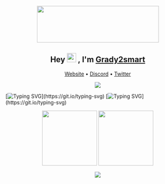 <p align="center">
  <img src="https://techdech.github.io/img/appban.png" width="333" height="100">
</p>	
   
<h2 align="center">Hey <img src="https://media.giphy.com/media/hvRJCLFzcasrR4ia7z/giphy.gif" width="25px"> , I'm <a href="https://github.com/techdech">Grady2smart</a></h2>
<p align="center">
  <a href="https://techdech.github.io/">Website</a> •
  <a href="s">Discord</a> •
  <a href="https://twitter.com/grady2smart">Twitter</a>
</p>

<p align="center">
    <img src="https://readme-typing-svg.herokuapp.com?color=%23FFFFFF&width=250&lines=I+am+a+web+developer;jailbreak+enthusiast;and+student!" />
</p>

[![Typing SVG](https://readme-typing-svg.herokuapp.com?color=%2336BCF7&lines=I+am+a+web+developer;jailbreak+enthusiast;and+student!)](https://git.io/typing-svg)
[![Typing SVG](https://readme-typing-svg.herokuapp.com?color=%23FFFFFF&width=250&lines=I+am+a+web+developer;jailbreak+enthusiast;and+student!)](https://git.io/typing-svg)

<p align= "center">
  <img height= "150" src="https://github-readme-stats.vercel.app/api?username=techdech&theme=react&show_icons=true&include_all_commits=true" />
  <img height= "150" src="https://github-readme-stats.vercel.app/api/top-langs/?username=techdech&theme=react&layout=compact" />
</p>

<p align="center">
    <img src="https://profile-counter.glitch.me/techdech/count.svg" />
</p>
